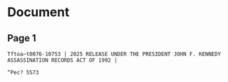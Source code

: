 # Document

## Page 1

```text
Tftoa~t0076-10753 | 2025 RELEASE UNDER THE PRESIDENT JOHN F. KENNEDY ASSASSINATION RECORDS ACT OF 1992 |

“Pec? 5573
```

